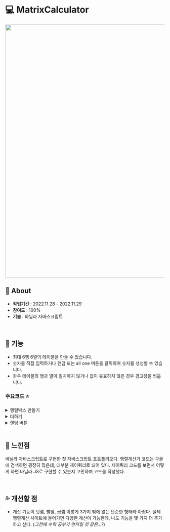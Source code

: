 # 💻 MatrixCalculator
<img src="https://user-images.githubusercontent.com/114633506/212217090-6210f0f3-f182-40e9-8760-37865d77abae.png" width="800" height="auto">

<br>

## 🍩 About
- **작업기간** : 2022.11.28 - 2022.11.29  
- **참여도** : 100%  
- **기술** : 바닐라 자바스크립트  

<br>

## 🌷 기능
- 최대 6행 6열의 테이블을 만들 수 있습니다.  
- 숫자를 직접 입력하거나 랜덤 또는 all one 버튼을 클릭하여 숫자를 생성할 수 있습니다.  
- 좌우 테이블의 행과 열이 일치하지 않거나 값이 유효하지 않은 경우 경고창을 띄웁니다.  


### 주요코드 ⭐ 
<details>
<summary>행렬박스 만들기</summary>  
  
```c
let aCol = 0;
let aRow = 0;

aMatrix.addEventListener("click", () => {
    aRow = aBoxRow.value;
    aCol = aBoxCol.value;

    if(aRow === "") {
        alert("A의 행을 입력하세요.");
        return false;
    }

    if(aCol === "") {
        alert("A의 열을 입력하세요.");
        return false;
    }

    let aTableStr = "<table>";
    for(let i = 0; i < aCol; i++) {
        aTableStr += "<tr>";
        for(let j = 0; j < aRow; j++) {
            aTableStr += `<td><input class='aInputClass' id='aNumber${i}${j}' type ='text' maxlength='4' min='0' max='100' step='1' oninput= \"this.value = this.value.replace(/[^0-9.]/g, '');\"></td>`;
        }
        aTableStr += "</tr>";
    }
    aTableStr += "</table>";
    outputA.innerHTML = aTableStr;
}, false);

```

</details>  
  
<details>
<summary>더하기</summary>  
  
```c
plusBtn.addEventListener("click", () => {
if(aCol == "" || bCol == "" || aRow == "" || bRow == "") {
    alert("A와 B의 행과 열을 생성하세요.");
    return false;
}

if(aCol !== bCol || aRow !== bRow) {
    alert("A와 B의 행과 열을 같게 입력하세요.");
    return false;
}

let num = "";
let answer = "";
let abTableStr = "<table>";
for(let i = 0; i < aCol; i++) {
    abTableStr += "<tr>";
    for(let j = 0; j < bRow; j++) {
        if(document.getElementById(`bNumber${i}${j}`).value == "" || document.getElementById(`aNumber${i}${j}`).value == "") {
            alert("빈 값을 입력해주세요.");
            return false;
        } else {
            abTableStr += "<td><span class='abInputClass'>";
            abTableStr += (Number(document.getElementById(`aNumber${i}${j}`).value)) + (Number(document.getElementById(`bNumber${i}${j}`).value));
            abTableStr += "</td>";
        }
    }
    abTableStr += "<tr>";
}
abTableStr += "</table>";
num = abTableStr;
answer = num.toString().replace(/\B(?=(\d{3})+(?!\d))/g, ",");

outputAB.innerHTML = answer;
outputAB.value = "";

window.scrollTo({top:location, behavior: 'smooth'});
}, false);

```

</details>  
  
<details>
<summary>랜덤 버튼</summary>  
  
```c
randomBtn.addEventListener("click", () => {
if(aCol == "" || bCol == "" || aRow == "" || bRow == "") {
    alert("A와 B의 행과 열을 생성하세요.");
    return false;
}

// A 행렬 랜덤
let abTableStr = "<table>";
for(let i = 0; i < aCol; i++) {
    abTableStr += "<tr>";
    for(let j = 0; j < aRow; j++) {
        abTableStr += "<td><span class='abInputClass'>";
        abTableStr += Number(document.getElementById(`aNumber${i}${j}`).value = Math.floor(Math.random() * 50));
        abTableStr += "</span></td>";
    }
    abTableStr += "</tr>";
}
abTableStr += "</table>";

// B 행렬 랜덤
let abTableStr2 = "<table>";
for(let i = 0; i < bCol; i++) {
    abTableStr2 += "<tr>";
    for(let j = 0; j < bRow; j++) {
        abTableStr2 += "<td><span class='abInputClass'>";
        abTableStr2 += Number(document.getElementById(`bNumber${i}${j}`).value = Math.floor(Math.random() * 50));
        abTableStr2 += "</span></td>";
    }
    abTableStr2 += "</tr>";
}
abTableStr2 += "</table>";
}, false);

```

</details>

<br>

## 💬 느낀점
바닐라 자바스크립트로 구현한 첫 자바스크립트 포트폴리오다. 
행렬계산기 코드는 구글에 검색하면 굉장히 많은데, 대부분 제이쿼리로 되어 있다. 
제이쿼리 코드를 보면서 어떻게 하면 바닐라 JS로 구현할 수 있는지 고민하며 코드를 작성했다.

<br>

## 💦 개선할 점
- 계산 기능이 덧셈, 뺄셈, 곱셈 이렇게 3가지 밖에 없는 단순한 형태라 아쉽다. 실제 행렬계산 사이트에 들어가면 다양한 계산이 가능한데, 나도 기능을 몇 가지 더 추가하고 싶다.
(*그전에 수학 공부가 먼저일 것 같은...?*)




